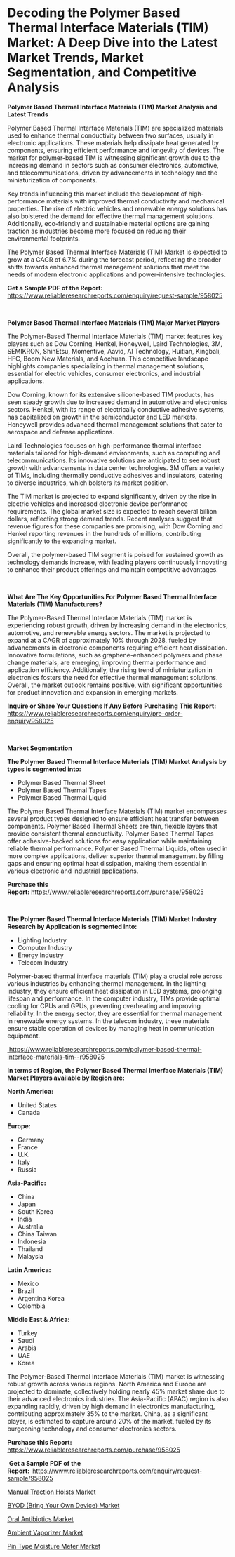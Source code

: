 <p><h1>Decoding the Polymer Based Thermal Interface Materials (TIM) Market: A Deep Dive into the Latest Market Trends, Market Segmentation, and Competitive Analysis</h1></p><p><strong>Polymer Based Thermal Interface Materials (TIM) Market Analysis and Latest Trends</strong></p>
<p><p>Polymer Based Thermal Interface Materials (TIM) are specialized materials used to enhance thermal conductivity between two surfaces, usually in electronic applications. These materials help dissipate heat generated by components, ensuring efficient performance and longevity of devices. The market for polymer-based TIM is witnessing significant growth due to the increasing demand in sectors such as consumer electronics, automotive, and telecommunications, driven by advancements in technology and the miniaturization of components.</p><p>Key trends influencing this market include the development of high-performance materials with improved thermal conductivity and mechanical properties. The rise of electric vehicles and renewable energy solutions has also bolstered the demand for effective thermal management solutions. Additionally, eco-friendly and sustainable material options are gaining traction as industries become more focused on reducing their environmental footprints. </p><p>The Polymer Based Thermal Interface Materials (TIM) Market is expected to grow at a CAGR of 6.7% during the forecast period, reflecting the broader shifts towards enhanced thermal management solutions that meet the needs of modern electronic applications and power-intensive technologies.</p></p>
<p><strong>Get a Sample PDF of the Report:&nbsp;</strong> <a href="https://www.reliableresearchreports.com/enquiry/request-sample/958025?utm_campaign=9&utm_medium=2&utm_source=Github&utm_content=ia&utm_term=03122024&utm_id=polymer-based-thermal-interface-materials-tim">https://www.reliableresearchreports.com/enquiry/request-sample/958025</a></p>
<p>&nbsp;</p>
<p><strong>Polymer Based Thermal Interface Materials (TIM) Major Market Players</strong></p>
<p><p>The Polymer-Based Thermal Interface Materials (TIM) market features key players such as Dow Corning, Henkel, Honeywell, Laird Technologies, 3M, SEMIKRON, ShinEtsu, Momentive, Aavid, AI Technology, Huitian, Kingbali, HFC, Boom New Materials, and Aochuan. This competitive landscape highlights companies specializing in thermal management solutions, essential for electric vehicles, consumer electronics, and industrial applications.</p><p>Dow Corning, known for its extensive silicone-based TIM products, has seen steady growth due to increased demand in automotive and electronics sectors. Henkel, with its range of electrically conductive adhesive systems, has capitalized on growth in the semiconductor and LED markets. Honeywell provides advanced thermal management solutions that cater to aerospace and defense applications.</p><p>Laird Technologies focuses on high-performance thermal interface materials tailored for high-demand environments, such as computing and telecommunications. Its innovative solutions are anticipated to see robust growth with advancements in data center technologies. 3M offers a variety of TIMs, including thermally conductive adhesives and insulators, catering to diverse industries, which bolsters its market position.</p><p>The TIM market is projected to expand significantly, driven by the rise in electric vehicles and increased electronic device performance requirements. The global market size is expected to reach several billion dollars, reflecting strong demand trends. Recent analyses suggest that revenue figures for these companies are promising, with Dow Corning and Henkel reporting revenues in the hundreds of millions, contributing significantly to the expanding market.</p><p>Overall, the polymer-based TIM segment is poised for sustained growth as technology demands increase, with leading players continuously innovating to enhance their product offerings and maintain competitive advantages.</p></p>
<p>&nbsp;</p>
<p><strong>What Are The Key Opportunities For Polymer Based Thermal Interface Materials (TIM) Manufacturers?</strong></p>
<p><p>The Polymer-Based Thermal Interface Materials (TIM) market is experiencing robust growth, driven by increasing demand in the electronics, automotive, and renewable energy sectors. The market is projected to expand at a CAGR of approximately 10% through 2028, fueled by advancements in electronic components requiring efficient heat dissipation. Innovative formulations, such as graphene-enhanced polymers and phase change materials, are emerging, improving thermal performance and application efficiency. Additionally, the rising trend of miniaturization in electronics fosters the need for effective thermal management solutions. Overall, the market outlook remains positive, with significant opportunities for product innovation and expansion in emerging markets.</p></p>
<p><strong>Inquire or Share Your Questions If Any Before Purchasing This Report:</strong> <a href="https://www.reliableresearchreports.com/enquiry/pre-order-enquiry/958025?utm_campaign=9&utm_medium=2&utm_source=Github&utm_content=ia&utm_term=03122024&utm_id=polymer-based-thermal-interface-materials-tim">https://www.reliableresearchreports.com/enquiry/pre-order-enquiry/958025</a></p>
<p>&nbsp;</p>
<p><strong>Market Segmentation</strong></p>
<p><strong>The Polymer Based Thermal Interface Materials (TIM) Market Analysis by types is segmented into:</strong></p>
<p><ul><li>Polymer Based Thermal Sheet</li><li>Polymer Based Thermal Tapes</li><li>Polymer Based Thermal Liquid</li></ul></p>
<p><p>The Polymer Based Thermal Interface Materials (TIM) market encompasses several product types designed to ensure efficient heat transfer between components. Polymer Based Thermal Sheets are thin, flexible layers that provide consistent thermal conductivity. Polymer Based Thermal Tapes offer adhesive-backed solutions for easy application while maintaining reliable thermal performance. Polymer Based Thermal Liquids, often used in more complex applications, deliver superior thermal management by filling gaps and ensuring optimal heat dissipation, making them essential in various electronic and industrial applications.</p></p>
<p><strong>Purchase this Report:&nbsp;</strong><a href="https://www.reliableresearchreports.com/purchase/958025?utm_campaign=9&utm_medium=2&utm_source=Github&utm_content=ia&utm_term=03122024&utm_id=polymer-based-thermal-interface-materials-tim">https://www.reliableresearchreports.com/purchase/958025</a></p>
<p>&nbsp;</p>
<p><strong>The Polymer Based Thermal Interface Materials (TIM) Market Industry Research by Application is segmented into:</strong></p>
<p><ul><li>Lighting Industry</li><li>Computer Industry</li><li>Energy Industry</li><li>Telecom Industry</li></ul></p>
<p><p>Polymer-based thermal interface materials (TIM) play a crucial role across various industries by enhancing thermal management. In the lighting industry, they ensure efficient heat dissipation in LED systems, prolonging lifespan and performance. In the computer industry, TIMs provide optimal cooling for CPUs and GPUs, preventing overheating and improving reliability. In the energy sector, they are essential for thermal management in renewable energy systems. In the telecom industry, these materials ensure stable operation of devices by managing heat in communication equipment.</p></p>
<p><a href="https://www.reliableresearchreports.com/polymer-based-thermal-interface-materials-tim--r958025?utm_campaign=9&utm_medium=2&utm_source=Github&utm_content=ia&utm_term=03122024&utm_id=polymer-based-thermal-interface-materials-tim">&nbsp;https://www.reliableresearchreports.com/polymer-based-thermal-interface-materials-tim--r958025</a></p>
<p><strong>In terms of Region, the Polymer Based Thermal Interface Materials (TIM) Market Players available by Region are:</strong></p>
<p>
    <p> <strong> North America: </strong>
        <ul>
            <li>United States</li>
            <li>Canada</li>
        </ul>
        </p> 
    <p> <strong> Europe: </strong>
        <ul>
            <li>Germany</li>
            <li>France</li>
            <li>U.K.</li>
            <li>Italy</li>
            <li>Russia</li>
        </ul>
        </p> 
    <p> <strong> Asia-Pacific: </strong>
        <ul>
            <li>China</li>
            <li>Japan</li>
            <li>South Korea</li>
            <li>India</li>
            <li>Australia</li>
            <li>China Taiwan</li>
            <li>Indonesia</li>
            <li>Thailand</li>
            <li>Malaysia</li>
        </ul>
        </p> 
    <p> <strong> Latin America: </strong>
        <ul>
            <li>Mexico</li>
            <li>Brazil</li>
            <li>Argentina Korea</li>
            <li>Colombia</li>
        </ul>
        </p> 
    <p> <strong> Middle East & Africa: </strong>
        <ul>
            <li>Turkey</li>
            <li>Saudi</li>
            <li>Arabia</li>
            <li>UAE</li>
            <li>Korea</li>
        </ul>
    </p>
    </p>
<p><p>The Polymer-Based Thermal Interface Materials (TIM) market is witnessing robust growth across various regions. North America and Europe are projected to dominate, collectively holding nearly 45% market share due to their advanced electronics industries. The Asia-Pacific (APAC) region is also expanding rapidly, driven by high demand in electronics manufacturing, contributing approximately 35% to the market. China, as a significant player, is estimated to capture around 20% of the market, fueled by its burgeoning technology and consumer electronics sectors.</p></p>
<p><strong>Purchase this Report: </strong><a href="https://www.reliableresearchreports.com/purchase/958025?utm_campaign=9&utm_medium=2&utm_source=Github&utm_content=ia&utm_term=03122024&utm_id=polymer-based-thermal-interface-materials-tim">https://www.reliableresearchreports.com/purchase/958025</a></p>
<p>&nbsp;<strong>Get a Sample PDF of the Report:&nbsp;&nbsp;</strong><a href="https://www.reliableresearchreports.com/enquiry/request-sample/958025?utm_campaign=9&utm_medium=2&utm_source=Github&utm_content=ia&utm_term=03122024&utm_id=polymer-based-thermal-interface-materials-tim">https://www.reliableresearchreports.com/enquiry/request-sample/958025</a></p>
<p><strong></strong></p>
<p><p><a href="https://issuu.com/reportprime-2/docs/manual-traction-hoists-market-size-2030.pptx?utm_campaign=9&utm_medium=2&utm_source=Github&utm_content=ia&utm_term=03122024&utm_id=polymer-based-thermal-interface-materials-tim">Manual Traction Hoists Market</a></p><p><a href="https://github.com/hgf64gh/Market-Research-Report-List-1/blob/main/byod-bring-your-own-device-market.md?utm_campaign=9&utm_medium=2&utm_source=Github&utm_content=ia&utm_term=03122024&utm_id=polymer-based-thermal-interface-materials-tim">BYOD (Bring Your Own Device) Market</a></p><p><a href="https://www.linkedin.com/pulse/market-trends-growth-oral-antibiotics-industry-107-cagr-forecast-dwc5f?utm_campaign=9&utm_medium=2&utm_source=Github&utm_content=ia&utm_term=03122024&utm_id=polymer-based-thermal-interface-materials-tim">Oral Antibiotics Market</a></p><p><a href="https://github.com/marloy8/Market-Research-Report-List-6/blob/main/ambient-vaporizer-market.md?utm_campaign=9&utm_medium=2&utm_source=Github&utm_content=ia&utm_term=03122024&utm_id=polymer-based-thermal-interface-materials-tim">Ambient Vaporizer Market</a></p><p><a href="https://www.linkedin.com/pulse/pin-type-moisture-meter-momentum-charting-69-cagr-path-2024-2031-f3dge?utm_campaign=9&utm_medium=2&utm_source=Github&utm_content=ia&utm_term=03122024&utm_id=polymer-based-thermal-interface-materials-tim">Pin Type Moisture Meter Market</a></p></p>